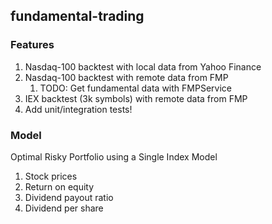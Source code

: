 ## fundamental-trading
### Features
1. Nasdaq-100 backtest with local data from Yahoo Finance
2. Nasdaq-100 backtest with remote data from FMP 
   1. TODO: Get fundamental data with FMPService
3. IEX backtest (3k symbols) with remote data from FMP
4. Add unit/integration tests!

### Model
Optimal Risky Portfolio using a Single Index Model 
1. Stock prices
2. Return on equity
3. Dividend payout ratio
4. Dividend per share